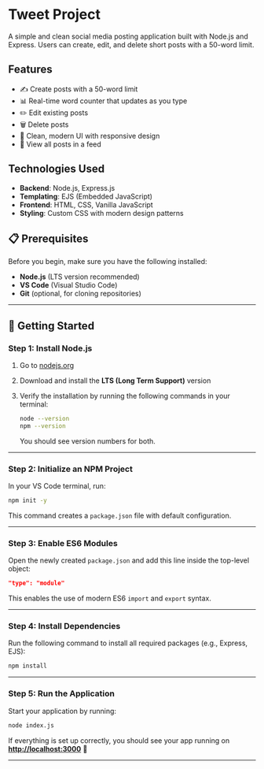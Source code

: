 # Tweet Project

A simple and clean social media posting application built with Node.js and Express. Users can create, edit, and delete short posts with a 50-word limit.

## Features

- ✍️ Create posts with a 50-word limit
- 📊 Real-time word counter that updates as you type
- ✏️ Edit existing posts
- 🗑️ Delete posts
- 🎨 Clean, modern UI with responsive design
- 💬 View all posts in a feed

## Technologies Used

- **Backend**: Node.js, Express.js
- **Templating**: EJS (Embedded JavaScript)
- **Frontend**: HTML, CSS, Vanilla JavaScript
- **Styling**: Custom CSS with modern design patterns

## 📋 Prerequisites

Before you begin, make sure you have the following installed:

* **Node.js** (LTS version recommended)
* **VS Code** (Visual Studio Code)
* **Git** (optional, for cloning repositories)

---

## 🚀 Getting Started

### **Step 1: Install Node.js**

1. Go to [nodejs.org](https://nodejs.org)
2. Download and install the **LTS (Long Term Support)** version
3. Verify the installation by running the following commands in your terminal:

   ```bash
   node --version
   npm --version
   ```

   You should see version numbers for both.

---

### **Step 2: Initialize an NPM Project**

In your VS Code terminal, run:

```bash
npm init -y
```

This command creates a `package.json` file with default configuration.

---

### **Step 3: Enable ES6 Modules**

Open the newly created `package.json` and add this line inside the top-level object:

```json
"type": "module"
```

This enables the use of modern ES6 `import` and `export` syntax.

---

### **Step 4: Install Dependencies**

Run the following command to install all required packages (e.g., Express, EJS):

```bash
npm install
```

---

### **Step 5: Run the Application**

Start your application by running:

```bash
node index.js
```

If everything is set up correctly, you should see your app running on **[http://localhost:3000](http://localhost:3000)** 🚀

---

